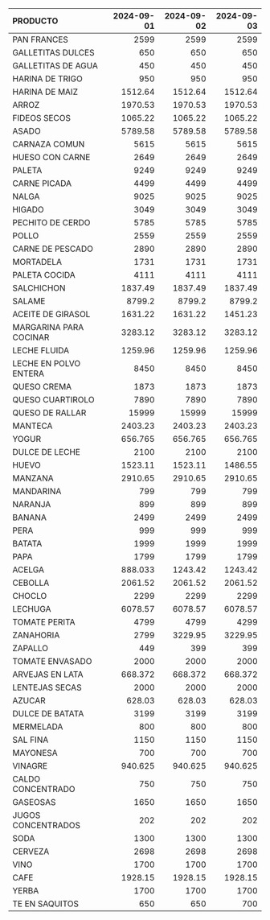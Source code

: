 | PRODUCTO               |   2024-09-01 |   2024-09-02 |   2024-09-03 |
|:-----------------------|-------------:|-------------:|-------------:|
| PAN FRANCES            |     2599     |     2599     |     2599     |
| GALLETITAS DULCES      |      650     |      650     |      650     |
| GALLETITAS DE AGUA     |      450     |      450     |      450     |
| HARINA DE TRIGO        |      950     |      950     |      950     |
| HARINA DE MAIZ         |     1512.64  |     1512.64  |     1512.64  |
| ARROZ                  |     1970.53  |     1970.53  |     1970.53  |
| FIDEOS SECOS           |     1065.22  |     1065.22  |     1065.22  |
| ASADO                  |     5789.58  |     5789.58  |     5789.58  |
| CARNAZA COMUN          |     5615     |     5615     |     5615     |
| HUESO CON CARNE        |     2649     |     2649     |     2649     |
| PALETA                 |     9249     |     9249     |     9249     |
| CARNE PICADA           |     4499     |     4499     |     4499     |
| NALGA                  |     9025     |     9025     |     9025     |
| HIGADO                 |     3049     |     3049     |     3049     |
| PECHITO DE CERDO       |     5785     |     5785     |     5785     |
| POLLO                  |     2559     |     2559     |     2559     |
| CARNE DE PESCADO       |     2890     |     2890     |     2890     |
| MORTADELA              |     1731     |     1731     |     1731     |
| PALETA COCIDA          |     4111     |     4111     |     4111     |
| SALCHICHON             |     1837.49  |     1837.49  |     1837.49  |
| SALAME                 |     8799.2   |     8799.2   |     8799.2   |
| ACEITE DE GIRASOL      |     1631.22  |     1631.22  |     1451.23  |
| MARGARINA PARA COCINAR |     3283.12  |     3283.12  |     3283.12  |
| LECHE FLUIDA           |     1259.96  |     1259.96  |     1259.96  |
| LECHE EN POLVO ENTERA  |     8450     |     8450     |     8450     |
| QUESO CREMA            |     1873     |     1873     |     1873     |
| QUESO CUARTIROLO       |     7890     |     7890     |     7890     |
| QUESO DE RALLAR        |    15999     |    15999     |    15999     |
| MANTECA                |     2403.23  |     2403.23  |     2403.23  |
| YOGUR                  |      656.765 |      656.765 |      656.765 |
| DULCE DE LECHE         |     2100     |     2100     |     2100     |
| HUEVO                  |     1523.11  |     1523.11  |     1486.55  |
| MANZANA                |     2910.65  |     2910.65  |     2910.65  |
| MANDARINA              |      799     |      799     |      799     |
| NARANJA                |      899     |      899     |      899     |
| BANANA                 |     2499     |     2499     |     2499     |
| PERA                   |      999     |      999     |      999     |
| BATATA                 |     1999     |     1999     |     1999     |
| PAPA                   |     1799     |     1799     |     1799     |
| ACELGA                 |      888.033 |     1243.42  |     1243.42  |
| CEBOLLA                |     2061.52  |     2061.52  |     2061.52  |
| CHOCLO                 |     2299     |     2299     |     2299     |
| LECHUGA                |     6078.57  |     6078.57  |     6078.57  |
| TOMATE PERITA          |     4799     |     4799     |     4299     |
| ZANAHORIA              |     2799     |     3229.95  |     3229.95  |
| ZAPALLO                |      449     |      399     |      399     |
| TOMATE ENVASADO        |     2000     |     2000     |     2000     |
| ARVEJAS EN LATA        |      668.372 |      668.372 |      668.372 |
| LENTEJAS SECAS         |     2000     |     2000     |     2000     |
| AZUCAR                 |      628.03  |      628.03  |      628.03  |
| DULCE DE BATATA        |     3199     |     3199     |     3199     |
| MERMELADA              |      800     |      800     |      800     |
| SAL FINA               |     1150     |     1150     |     1150     |
| MAYONESA               |      700     |      700     |      700     |
| VINAGRE                |      940.625 |      940.625 |      940.625 |
| CALDO CONCENTRADO      |      750     |      750     |      750     |
| GASEOSAS               |     1650     |     1650     |     1650     |
| JUGOS CONCENTRADOS     |      202     |      202     |      202     |
| SODA                   |     1300     |     1300     |     1300     |
| CERVEZA                |     2698     |     2698     |     2698     |
| VINO                   |     1700     |     1700     |     1700     |
| CAFE                   |     1928.15  |     1928.15  |     1928.15  |
| YERBA                  |     1700     |     1700     |     1700     |
| TE EN SAQUITOS         |      650     |      650     |      700     |